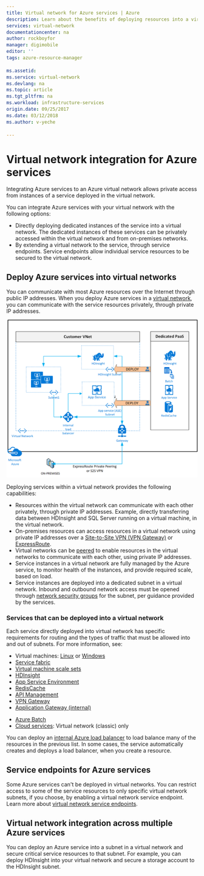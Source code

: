 ```yaml
---
title: Virtual network for Azure services | Azure
description: Learn about the benefits of deploying resources into a virtual network. Resources in virtual networks can communicate with each other, and on-premises resources, without traffic traversing the Internet.
services: virtual-network
documentationcenter: na
author: rockboyfor
manager: digimobile
editor: ''
tags: azure-resource-manager

ms.assetid: 
ms.service: virtual-network
ms.devlang: na
ms.topic: article
ms.tgt_pltfrm: na
ms.workload: infrastructure-services
origin.date: 09/25/2017
ms.date: 03/12/2018
ms.author: v-yeche

---
```


# Virtual network integration for Azure services

Integrating Azure services to an Azure virtual network allows private access from instances of a service deployed in the virtual network.

You can integrate Azure services with your virtual network with the following options:
- Directly deploying dedicated instances of the service into a virtual network. The dedicated instances of these services can be privately accessed within the virtual network and from on-premises networks.
- By extending a virtual network to the service, through service endpoints. Service endpoints allow individual service resources to be secured to the virtual network.

## Deploy Azure services into virtual networks

You can communicate with most Azure resources over the Internet through public IP addresses. When you deploy Azure services in a [virtual network](virtual-networks-overview.md), you can communicate with the service resources privately, through private IP addresses.

![Services deployed in a virtual network](./media/virtual-network-for-azure-services/deploy-service-into-vnet.png)

Deploying services within a virtual network provides the following capabilities:

- Resources within the virtual network can communicate with each other privately, through private IP addresses. Example, directly transferring data between HDInsight and SQL Server running on a virtual machine, in the virtual network.
- On-premises resources can access resources in a virtual network using private IP addresses over a [Site-to-Site VPN (VPN Gateway)](../vpn-gateway/vpn-gateway-about-vpngateways.md?toc=%2fvirtual-network%2ftoc.json#s2smulti) or [ExpressRoute](../expressroute/expressroute-introduction.md?toc=%2fvirtual-network%2ftoc.json).
- Virtual networks can be [peered](virtual-network-peering-overview.md) to enable resources in the virtual networks to communicate with each other, using private IP addresses.
- Service instances in a virtual network are fully managed by the Azure service, to monitor health of the instances, and provide required scale, based on load.
- Service instances are deployed into a dedicated subnet in a virtual network. Inbound and outbound network access must be opened through [network security groups](security-overview.md#network-security-groups) for the subnet, per guidance provided by the services.

### Services that can be deployed into a virtual network

Each service directly deployed into virtual network has specific requirements for routing and the types of traffic that must be allowed into and out of subnets. For more information, see: 

- Virtual machines: [Linux](../virtual-machines/linux/infrastructure-networking-guidelines.md?toc=%2fvirtual-network%2ftoc.json) or [Windows](../virtual-machines/windows/infrastructure-networking-guidelines.md?toc=%2fvirtual-network%2ftoc.json)
- [Service fabric](../service-fabric/service-fabric-patterns-networking.md?toc=%2fvirtual-network%2ftoc.json#existingvnet)
- [Virtual machine scale sets](../virtual-machine-scale-sets/virtual-machine-scale-sets-mvss-existing-vnet.md?toc=%2fvirtual-network%2ftoc.json)
- [HDInsight](../hdinsight/hdinsight-extend-hadoop-virtual-network.md?toc=%2fvirtual-network%2ftoc.json)
- [App Service Environment](../app-service/web-sites-integrate-with-vnet.md?toc=%2fvirtual-network%2ftoc.json)
- [RedisCache](../redis-cache/cache-how-to-premium-vnet.md?toc=%2fvirtual-network%2ftoc.json)
- [API Management](../api-management/api-management-using-with-vnet.md?toc=%2fvirtual-network%2ftoc.json)
- [VPN Gateway](../vpn-gateway/vpn-gateway-about-vpngateways.md?toc=%2fvirtual-network%2ftoc.json)
- [Application Gateway (internal)](../application-gateway/application-gateway-ilb-arm.md?toc=%2fvirtual-network%2ftoc.json)
<!--Not Available - [Azure Container Service Engine](../container-service/container-service-intro.md?toc=%2fvirtual-network%2ftoc.json) -->
<!--Not Available - [Azure Active Directory Domain Services](../active-directory-domain-services/active-directory-ds-getting-started-vnet.md?toc=%2fvirtual-network%2ftoc.json) -->
- [Azure Batch](../batch/batch-api-basics.md?toc=%2fvirtual-network%2ftoc.json#virtual-network-vnet-and-firewall-configuration)
- [Cloud services](https://msdn.microsoft.com/library/azure/jj156091): Virtual network (classic) only

You can deploy an [internal Azure load balancer](../load-balancer/load-balancer-internal-overview.md?toc=%2fvirtual-network%2ftoc.json) to load balance many of the resources in the previous list. In some cases, the service automatically creates and deploys a load balancer, when you create a resource.

## Service endpoints for Azure services

Some Azure services can't be deployed in virtual networks. You can restrict access to some of the service resources to only specific virtual network subnets, if you choose, by enabling a virtual network service endpoint. Learn more about [virtual network service endpoints](virtual-network-service-endpoints-overview.md).

<!-- Not Available on Currently, service endpoints are supported for the following services: -->
<!-- Not Available on - **Azure Storage**: [Securing Azure Storage accounts to Virtual Networks](../storage/common/storage-network-security.md?toc=%2fvirtual-network%2ftoc.json) -->
<!-- Not Available on - **Azure SQL Database**: [Securing Azure SQL Database to Virtual networks](../sql-database/sql-database-vnet-service-endpoint-rule-overview.md?toc=%2fvirtual-network%2ftoc.json) -->

## Virtual network integration across multiple Azure services

You can deploy an Azure service into a subnet in a virtual network and secure critical service resources to that subnet. For example, you can deploy HDInsight into your virtual network and secure a storage account to the HDInsight subnet.

<!-- Update_Description: update meta properties, wording update -->